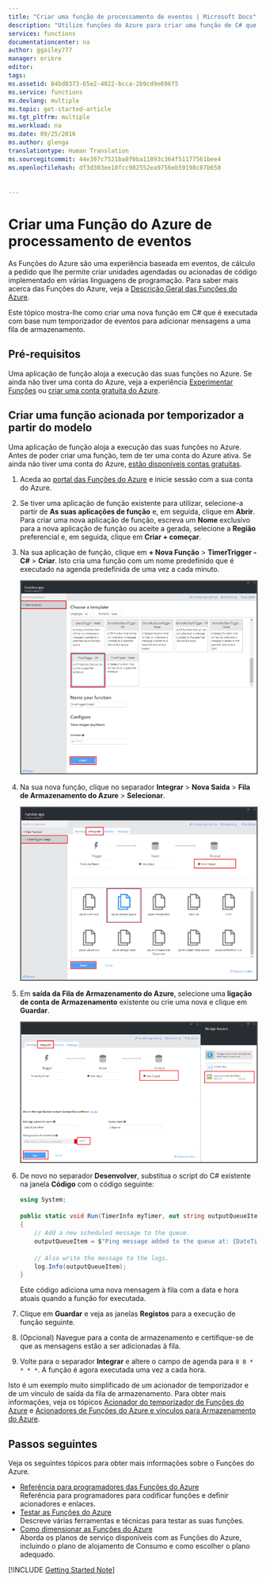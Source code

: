 ```yaml
---
title: "Criar uma função de processamento de eventos | Microsoft Docs"
description: "Utilize funções do Azure para criar uma função de C# que seja executada com base num temporizador de eventos."
services: functions
documentationcenter: na
author: ggailey777
manager: erikre
editor: 
tags: 
ms.assetid: 84bd0373-65e2-4022-bcca-2b9cd9e696f5
ms.service: functions
ms.devlang: multiple
ms.topic: get-started-article
ms.tgt_pltfrm: multiple
ms.workload: na
ms.date: 09/25/2016
ms.author: glenga
translationtype: Human Translation
ms.sourcegitcommit: 44e397c7521ba8f0ba11893c364f51177561bee4
ms.openlocfilehash: df3d303ee10fcc982552ea9756eb59198c87b650


---
```

# <a name="create-an-event-processing-azure-function"></a>Criar uma Função do Azure de processamento de eventos
As Funções do Azure são uma experiência baseada em eventos, de cálculo a pedido que lhe permite criar unidades agendadas ou acionadas de código implementado em várias linguagens de programação. Para saber mais acerca das Funções do Azure, veja a [Descrição Geral das Funções do Azure](functions-overview.md).

Este tópico mostra-lhe como criar uma nova função em C# que é executada com base num temporizador de eventos para adicionar mensagens a uma fila de armazenamento. 

## <a name="prerequisites"></a>Pré-requisitos
Uma aplicação de função aloja a execução das suas funções no Azure. Se ainda não tiver uma conta do Azure, veja a experiência [Experimentar Funções](https://functions.azure.com/try) ou [criar uma conta gratuita do Azure](https://azure.microsoft.com/free/). 

## <a name="create-a-timer-triggered-function-from-the-template"></a>Criar uma função acionada por temporizador a partir do modelo
Uma aplicação de função aloja a execução das suas funções no Azure. Antes de poder criar uma função, tem de ter uma conta do Azure ativa. Se ainda não tiver uma conta do Azure, [estão disponíveis contas gratuitas](https://azure.microsoft.com/free/). 

1. Aceda ao [portal das Funções do Azure](https://functions.azure.com/signin) e inicie sessão com a sua conta do Azure.
2. Se tiver uma aplicação de função existente para utilizar, selecione-a partir de **As suas aplicações de função** e, em seguida, clique em **Abrir**. Para criar uma nova aplicação de função, escreva um **Nome** exclusivo para a nova aplicação de função ou aceite a gerada, selecione a **Região** preferencial e, em seguida, clique em **Criar + começar**. 
3. Na sua aplicação de função, clique em **+ Nova Função** > **TimerTrigger - C#** > **Criar**. Isto cria uma função com um nome predefinido que é executado na agenda predefinida de uma vez a cada minuto. 
   
    ![Criar uma nova função de acionada por temporizador](./media/functions-create-an-event-processing-function/functions-create-new-timer-trigger.png)
4. Na sua nova função, clique no separador **Integrar** > **Nova Saída** > **Fila de Armazenamento do Azure** > **Selecionar**.
   
    ![Criar uma nova função de acionada por temporizador](./media/functions-create-an-event-processing-function/functions-create-storage-queue-output-binding.png)
5. Em **saída da Fila de Armazenamento do Azure**, selecione uma **ligação de conta de Armazenamento** existente ou crie uma nova e clique em **Guardar**. 
   
    ![Criar uma nova função de acionada por temporizador](./media/functions-create-an-event-processing-function/functions-create-storage-queue-output-binding-2.png)
6. De novo no separador **Desenvolver**, substitua o script do C# existente na janela **Código** com o código seguinte:
    ```cs   
    using System;

    public static void Run(TimerInfo myTimer, out string outputQueueItem, TraceWriter log)
    {
        // Add a new scheduled message to the queue.
        outputQueueItem = $"Ping message added to the queue at: {DateTime.Now}.";

        // Also write the message to the logs.
        log.Info(outputQueueItem);
    }
    ```
   
    Este código adiciona uma nova mensagem à fila com a data e hora atuais quando a função for executada.
7. Clique em **Guardar** e veja as janelas **Registos** para a execução de função seguinte.
8. (Opcional) Navegue para a conta de armazenamento e certifique-se de que as mensagens estão a ser adicionadas à fila.
9. Volte para o separador **Integrar** e altere o campo de agenda para `0 0 * * * *`. A função é agora executada uma vez a cada hora. 

Isto é um exemplo muito simplificado de um acionador de temporizador e de um vínculo de saída da fila de armazenamento. Para obter mais informações, veja os tópicos [Acionador do temporizador de Funções do Azure](functions-bindings-timer.md) e [Acionadores de Funções do Azure e vínculos para Armazenamento do Azure](functions-bindings-storage.md).

## <a name="next-steps"></a>Passos seguintes
Veja os seguintes tópicos para obter mais informações sobre o Funções do Azure.

* [Referência para programadores das Funções do Azure](functions-reference.md)  
  Referência para programadores para codificar funções e definir acionadores e enlaces.
* [Testar as Funções do Azure](functions-test-a-function.md)  
  Descreve várias ferramentas e técnicas para testar as suas funções.
* [Como dimensionar as Funções do Azure](functions-scale.md)  
  Aborda os planos de serviço disponíveis com as Funções do Azure, incluindo o plano de alojamento de Consumo e como escolher o plano adequado.  

[!INCLUDE [Getting Started Note](../../includes/functions-get-help.md)]




<!--HONumber=Dec16_HO1-->


